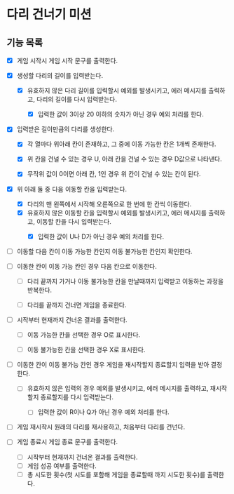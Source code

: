# 다리 건너기 미션

## 기능 목록

- [x] 게임 시작시 게임 시작 문구를 출력한다.


- [x] 생성할 다리의 길이를 입력받는다.
    - [x] 유효하지 않은 다리 길이를 입력할시 예외를 발생시키고, 에러 메시지를 출력하고, 다리의 길이를 다시 입력받는다.
        - [x] 입력한 값이 3이상 20 이하의 숫자가 아닌 경우 예외 처리를 한다.


- [x] 입력받은 길이만큼의 다리를 생성한다.
    - [x] 각 열마다 위아래 칸이 존재하고, 그 중에 이동 가능한 칸은 1개씩 존재한다.
    - [x] 위 칸을 건널 수 있는 경우 U, 아래 칸을 건널 수 있는 경우 D값으로 나타낸다.
    - [x] 무작위 값이 0이면 아래 칸, 1인 경우 위 칸이 건널 수 있는 칸이 된다.


- [x] 위 아래 둘 중 다음 이동할 칸을 입력받는다.
    - [x] 다리의 맨 왼쪽에서 시작해 오른쪽으로 한 번에 한 칸씩 이동한다.
    - [x] 유효하지 않은 이동할 칸을 입력할시 예외를 발생시키고, 에러 메시지를 출력하고, 이동할 칸을 다시 입력받는다.
        - [x] 입력한 값이 U나 D가 아닌 경우 예외 처리를 한다.


- [ ] 이동할 다음 칸이 이동 가능한 칸인지 이동 불가능한 칸인지 확인한다.


- [ ] 이동한 칸이 이동 가능 칸인 경우 다음 칸으로 이동한다.
    - [ ] 다리 끝까지 가거나 이동 불가능한 칸을 만날때까지 입력받고 이동하는 과정을 반복한다.
    - [ ] 다리를 끝까지 건너면 게임을 종료한다.


- [ ] 시작부터 현재까지 건너온 결과를 출력한다.
    - [ ] 이동 가능한 칸을 선택한 경우 O로 표시한다.
    - [ ] 이동 불가능한 칸을 선택한 경우 X로 표시한다.


- [ ] 이동한 칸이 이동 불가능 칸인 경우 게임을 재시작할지 종료할지 입력을 받아 결정한다.
    - [ ] 유효하지 않은 입력의 경우 예외를 발생시키고, 에러 메시지를 출력하고, 재시작할지 종료할지를 다시 입력받는다.
        - [ ] 입력한 값이 R이나 Q가 아닌 경우 예외 처리를 한다.


- [ ] 게임 재시작시 원래의 다리를 재사용하고, 처음부터 다리를 건넌다.


- [ ] 게임 종료시 게임 종료 문구를 출력한다.
    - [ ] 시작부터 현재까지 건너온 결과를 출력한다.
    - [ ] 게임 성공 여부를 출력한다.
    - [ ] 총 시도한 횟수(첫 시도를 포함해 게임을 종료할때 까지 시도한 횟수)를 출력한다.